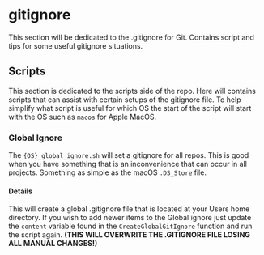 # gitignore

This section will be dedicated to the .gitignore for Git. Contains script and tips for some useful gitignore situations.

## Scripts

This section is dedicated to the scripts side of the repo. Here will contains scripts that can assist with certain setups of the gitignore file. To help simplify what script is useful for which OS the start of the script will start with the OS such as `macos` for Apple MacOS.

### Global Ignore

The `{OS}_global_ignore.sh` will set a gitignore for all repos. This is good when you have something that is an inconvenience that can occur in all projects. Something as simple as the macOS `.DS_Store` file.

#### Details

This will create a global .gitignore file that is located at your Users home directory. If you wish to add newer items to the Global ignore just update the `content` variable found in the `CreateGlobalGitIgnore` function and run the script again. **(THIS WILL OVERWRITE THE .GITIGNORE FILE LOSING ALL MANUAL CHANGES!)**
